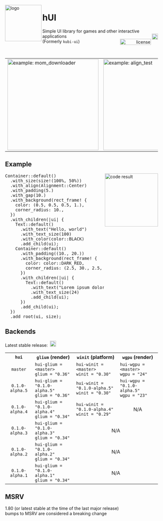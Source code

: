 <p></p><p></p>
<img src="https://raw.githubusercontent.com/griffi-gh/hui/master/.assets/hui.svg" width="120" align="left" alt="logo">
<h1>hUI</h1>
<div>
  <span>
    Simple UI library for games and other interactive applications
  </span><a href="https://crates.io/crates/hui" float="right">
    <img alt="crates.io" src="https://img.shields.io/crates/v/hui.svg?style=flat-square" align="right" height="20">
  </a><br><a href="./LICENSE.txt" align="right" float="right">
    <img alt="license" src="https://img.shields.io/github/license/griffi-gh/hui?style=flat-square" align="right" width="102" height="20">
  </a><span>
    (Formerly <code>kubi-ui</code>)
  </span>
</div>
<p></p>
<br clear="all">

<table align="center">
  <td>
    <img src="https://raw.githubusercontent.com/griffi-gh/hui/master/.assets/demo0.gif" width="300" alt="example: mom_downloader">
  </td>
  <td>
    <img src="https://raw.githubusercontent.com/griffi-gh/hui/master/.assets/demo1.gif" width="300" alt="example: align_test">
  </td>
</table>

<h2>Example</h2>
<img src="https://raw.githubusercontent.com/griffi-gh/hui/master/.assets/exemplaris.png"
  height="175" align="right" float="right" alt="code result">
<pre lang="rust">Container::default()
  .with_size(size!(100%, 50%))
  .with_align(Alignment::Center)
  .with_padding(5.)
  .with_gap(10.)
  .with_background(rect_frame! {
    color: (0.5, 0.5, 0.5, 1.),
    corner_radius: 10.,
  })
  .with_children(|ui| {
    Text::default()
      .with_text("Hello, world")
      .with_text_size(100)
      .with_color(color::BLACK)
      .add_child(ui);
    Container::default()
      .with_padding((10., 20.))
      .with_background(rect_frame! {
        color: color::DARK_RED,
        corner_radius: (2.5, 30., 2.5, 2.5),
      })
      .with_children(|ui| {
        Text::default()
          .with_text("Lorem ipsum dolor sit amet, consectetur adipiscing elit.")
          .with_text_size(24)
          .add_child(ui);
      })
      .add_child(ui);
  })
  .add_root(ui, size);</pre>

<h2>Backends</h2>
<p>
  Latest stable release:&nbsp;
  <a href="https://crates.io/crates/hui" float="right">
    <img alt="crates.io" src="https://img.shields.io/crates/v/hui.svg?style=flat-square&label=&color=0d1117" height="20">
  </a>
</p>
<table>
  <tr>
    <th align="center">
      <code>hui</code>
    </th>
    <th align="center">
      <code>glium</code> (render)
    </th>
    <th align="center">
      <code>winit</code> (platform)
    </th>
    <th align="center">
      <code>wgpu</code> (render)
    </th>
  </tr>
  <tr>
    <td align="center">
      <code>master</code>
    </th>
    <td>
      <code>hui-glium = &lt;master&gt;</code><br>
      <code>glium = "0.36"</code>
    </td>
    <td>
      <code>hui-winit = &lt;master&gt;</code><br>
      <code>winit = "0.30"</code>
    </td>
    <td>
      <code>hui-wgpu = &lt;master&gt;</code><br>
      <code>wgpu = "24"</code>
    </td>
  </tr>
  <tr>
    <td align="center">
      <code>0.1.0-alpha.5</code>
    </th>
    <td>
      <code>hui-glium = "0.1.0-alpha.5"</code><br>
      <code>glium = "0.36"</code>
    </td>
    <td>
      <code>hui-winit = "0.1.0-alpha.5"</code><br>
      <code>winit = "0.30"</code>
    </td>
    <td>
      <code>hui-wgpu = "0.1.0-alpha.5"</code><br>
      <code>wgpu = "23"</code>
    </td>
  </tr>
  <tr>
    <td align="center">
      <code>0.1.0-alpha.4</code>
    </th>
    <td>
      <code>hui-glium = "0.1.0-alpha.4"</code><br>
      <code>glium = "0.34"</code>
    </td>
    <td>
      <code>hui-winit = "0.1.0-alpha.4"</code><br>
      <code>winit = "0.29"</code>
    </td>
    <td align="center">N/A</td>
  </tr>
  <tr>
    <td align="center">
      <code>0.1.0-alpha.3</code>
    </th>
    <td>
      <code>hui-glium = "0.1.0-alpha.3"</code><br>
      <code>glium = "0.34"</code>
    </td>
    <td align="center" colspan="2">N/A</td>
  </tr>
  <tr>
    <td align="center">
      <code>0.1.0-alpha.2</code>
    </th>
    <td>
      <code>hui-glium = "0.1.0-alpha.2"</code><br>
      <code>glium = "0.34"</code>
    </td>
    <td align="center" colspan="2">N/A</td>
  </tr>
  <tr>
    <td align="center">
      <code>0.1.0-alpha.1</code>
    </th>
    <td>
      <code>hui-glium = "0.1.0-alpha.1"</code><br>
      <code>glium = "0.34"</code>
    </td>
    <td align="center" colspan="2">N/A</td>
  </tr>
  <!-- <tr>
    <td align="center">
      <code>0.0.2</code>
    </th>
    <td>
      <code>hui-glium = "0.0.2"</code><br>
      <code>glium = "0.34"</code>
    </td>
    <td align="center">-</td>
  </tr>
  <tr>
    <td align="center">
      <code>0.0.1</code>
    </th>
    <td>
      <code>hui-glium = "0.0.1"</code><br>
      <code>glium = "0.34"</code>
    </td>
    <td align="center">-</td>
  </tr> -->
</table>

<h2>MSRV</h2>
1.80 (or latest stable at the time of the last major release)<br>
bumps to MSRV are considered a breaking change
